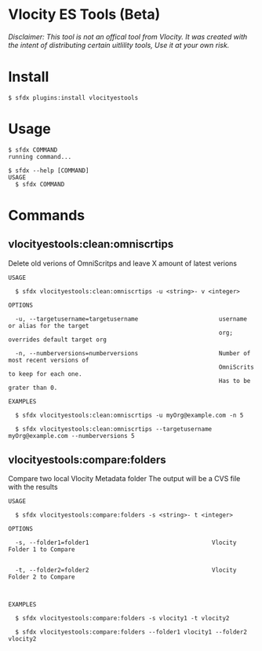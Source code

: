 Vlocity ES Tools (Beta)
==============

###### Disclaimer: This tool is not an offical tool from Vlocity. It was created with the intent of distributing certain uitlility tools, Use it at your own risk.

<!-- install -->
# Install
```sh-session
$ sfdx plugins:install vlocityestools
```

# Usage
```sh-session
$ sfdx COMMAND
running command...

$ sfdx --help [COMMAND]
USAGE
  $ sfdx COMMAND
```

# Commands

## vlocityestools:clean:omniscrtips

Delete old verions of OmniScritps and leave X amount of latest verions

```
USAGE

  $ sfdx vlocityestools:clean:omniscrtips -u <string>- v <integer>

OPTIONS

  -u, --targetusername=targetusername                       username or alias for the target
                                                            org; overrides default target org

  -n, --numberversions=numberversions                       Number of most recent versions of
                                                            OmniScrits to keep for each one.
                                                            Has to be grater than 0.

EXAMPLES

  $ sfdx vlocityestools:clean:omniscrtips -u myOrg@example.com -n 5
  
  $ sfdx vlocityestools:clean:omniscrtips --targetusername myOrg@example.com --numberversions 5

```

## vlocityestools:compare:folders

Compare two local Vlocity Metadata folder 
The output will be a CVS file with the results

```
USAGE

  $ sfdx vlocityestools:compare:folders -s <string>- t <integer>

OPTIONS

  -s, --folder1=folder1                                   Vlocity Folder 1 to Compare
                                                

  -t, --folder2=folder2                                   Vlocity Folder 2 to Compare
  


EXAMPLES

  $ sfdx vlocityestools:compare:folders -s vlocity1 -t vlocity2
  
  $ sfdx vlocityestools:compare:folders --folder1 vlocity1 --folder2 vlocity2

```
